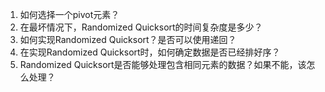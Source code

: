

1. 如何选择一个pivot元素？
2. 在最坏情况下，Randomized Quicksort的时间复杂度是多少？
3. 如何实现Randomized Quicksort？是否可以使用递回？
4. 在实现Randomized Quicksort时，如何确定数据是否已经排好序？
5. Randomized Quicksort是否能够处理包含相同元素的数据？如果不能，该怎么处理？